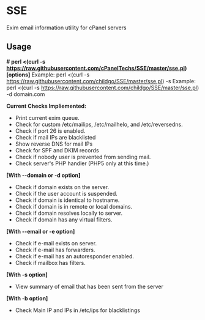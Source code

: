 SSE
================

Exim email information utility for cPanel servers

Usage
--------------

**# perl <(curl -s https://raw.githubusercontent.com/cPanelTechs/SSE/master/sse.pl) [options]**
Example: perl <(curl -s https://raw.githubusercontent.com/childgo/SSE/master/sse.pl) -s
Example: perl <(curl -s https://raw.githubusercontent.com/childgo/SSE/master/sse.pl) -d domain.com

**Current Checks Impliemented:**

- Print current exim queue.
- Check for custom /etc/mailips, /etc/mailhelo, and /etc/reversedns.
- Check if port 26 is enabled.
- Check if mail IPs are blacklisted
- Show reverse DNS for mail IPs
- Check for SPF and DKIM records
- Check if nobody user is prevented from sending mail.
- Check server's PHP handler (PHP5 only at this time.)

**[With --domain or -d option]**

- Check if domain exists on the server.
- Check if the user account is suspended.
- Check if domain is identical to hostname.
- Check if domain is in remote or local domains.
- Check if domain resolves locally to server.
- Check if domain has any virtual filters.

**[With --email or -e option]**

- Check if e-mail exists on server.
- Check if e-mail has forwarders.
- Check if e-mail has an autoresponder enabled.
- Check if mailbox has filters.

**[With -s option]**

- View summary of email that has been sent from the server

**[With -b option]**

- Check Main IP and IPs in /etc/ips for blacklistings
